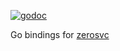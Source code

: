 [![godoc](http://img.shields.io/badge/godoc-reference-blue.svg?style=flat)](https://godoc.org/github.com/zerosvc/go-zerosvc)

Go bindings for [zerosvc](https://github.com/zerosvc/zerosvc)

